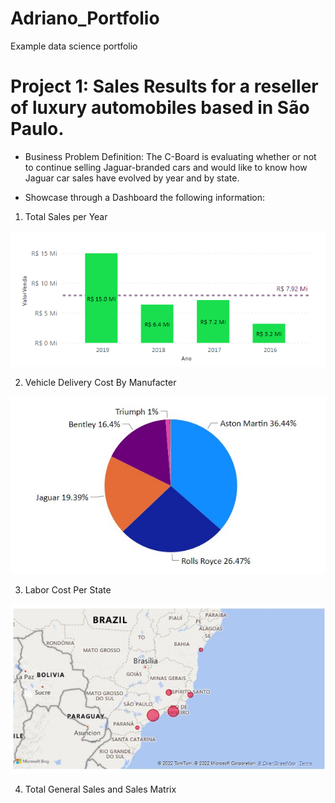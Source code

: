 # Adriano_Portfolio
Example data science portfolio
# Project 1: Sales Results for a reseller of luxury automobiles based in São Paulo.
- Business Problem Definition: The C-Board is evaluating whether or not to continue selling Jaguar-branded cars and would like to know how Jaguar car sales have evolved by year and by state.


- Showcase through a Dashboard the following information:


1. Total Sales per Year
 
![Total Sales per Year](https://github.com/AdrianoGilbert/Adriano_Portfolio/blob/main/Images/SalesYY.png)

2. Vehicle Delivery Cost By Manufacter

![](https://github.com/AdrianoGilbert/Adriano_Portfolio/blob/main/Images/custoEntregaFabricante.jpg)

3. Labor Cost Per State

![](https://github.com/AdrianoGilbert/Adriano_Portfolio/blob/main/Images/custoMaoObraEstados.jpg)

4. Total General Sales and Sales Matrix



